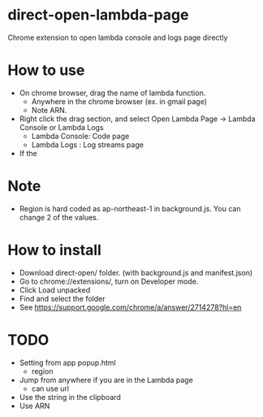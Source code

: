 # direct-open-lambda-page
Chrome extension to open lambda console and logs page directly

# How to use
- On chrome browser, drag the name of lambda function.
  - Anywhere in the chrome browser (ex. in gmail page)
  - Note ARN.
- Right click the drag section, and select Open Lambda Page -> Lambda Console or Lambda Logs
  - Lambda Console: Code page
  - Lambda Logs   : Log streams page
- If the

# Note
- Region is hard coded as ap-northeast-1 in background.js. You can change 2 of the values.

# How to install
- Download direct-open/ folder. (with background.js and manifest.json)
- Go to chrome://extensions/, turn on Developer mode.
- Click Load unpacked
- Find and select the folder
- See https://support.google.com/chrome/a/answer/2714278?hl=en

# TODO
- Setting from app popup.html
  - region
- Jump from anywhere if you are in the Lambda page
  - can use url
- Use the string in the clipboard
- Use ARN
